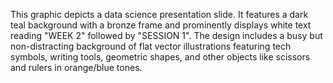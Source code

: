 This graphic depicts a data science presentation slide. It features a dark teal background with a bronze frame and prominently displays white text reading "WEEK 2" followed by "SESSION 1". The design includes a busy but non-distracting background of flat vector illustrations featuring tech symbols, writing tools, geometric shapes, and other objects like scissors and rulers in orange/blue tones.